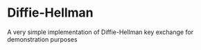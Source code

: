# Diffie-Hellman
A very simple implementation of Diffie-Hellman key exchange for demonstration purposes
